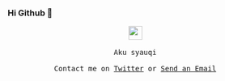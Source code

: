 ### Hi Github 👋

<p align="center">
  <img src="https://user-images.githubusercontent.com/5679180/79618120-0daffb80-80be-11ea-819e-d2b0fa904d07.gif" width="27px">
  <br><br>
  <samp>
Aku syauqi
     <br><br>Contact me on <a href="https://twitter.com/syaaauqi">Twitter</a> or <a href="mailto&#58;m&#97;i&#108;&#64;su&#114;&#106;&#105;&#116;&#37;68%63tly&#46;i%6E">Send an Email</a>
  </samp>
</p>

<!--
**surjithctly/surjithctly** is a ✨ _special_ ✨ repository because its `README.md` (this file) appears on your GitHub profile.

Here are some ideas to get you started:

- 🔭 I’m currently working on ...
- 🌱 I’m currently learning ...
- 👯 I’m looking to collaborate on ...
- 🤔 I’m looking for help with ...
- 💬 Ask me about ...
- 📫 How to reach me: ...
- 😄 Pronouns: ...
- ⚡ Fun fact: ...
-->
